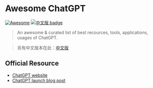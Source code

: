 # Awesome ChatGPT

[![Awesome](https://awesome.re/badge.svg)](https://awesome.re) [![中文版 badge](https://img.shields.io/badge/%E4%B8%AD%E6%96%87-Traditional%20Chinese-blue)](./README-zh-TW.md)

> An awesome & curated list of best recources, tools, applications, usages of ChatGPT.

> 另有中文版本在此：[中文版](./README-zh-TW.md)

## Official Resource

- [ChatGPT website](https://chat.openai.com/)
- [ChatGPT launch blog post](https://openai.com/blog/chatgpt/)
